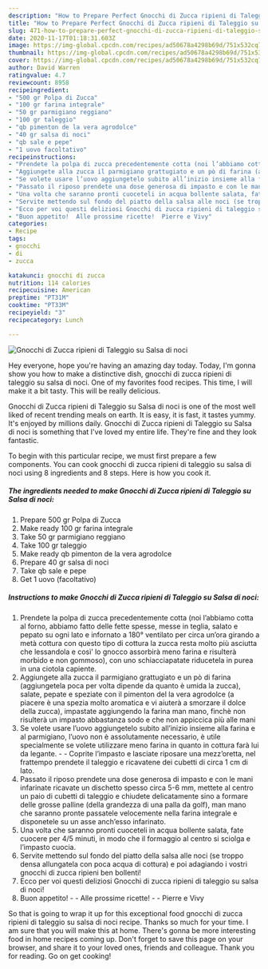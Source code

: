 ```yaml
---
description: "How to Prepare Perfect Gnocchi di Zucca ripieni di Taleggio su Salsa di noci"
title: "How to Prepare Perfect Gnocchi di Zucca ripieni di Taleggio su Salsa di noci"
slug: 471-how-to-prepare-perfect-gnocchi-di-zucca-ripieni-di-taleggio-su-salsa-di-noci
date: 2020-11-17T01:18:31.603Z
image: https://img-global.cpcdn.com/recipes/ad50678a4298b69d/751x532cq70/gnocchi-di-zucca-ripieni-di-taleggio-su-salsa-di-noci-recipe-main-photo.jpg
thumbnail: https://img-global.cpcdn.com/recipes/ad50678a4298b69d/751x532cq70/gnocchi-di-zucca-ripieni-di-taleggio-su-salsa-di-noci-recipe-main-photo.jpg
cover: https://img-global.cpcdn.com/recipes/ad50678a4298b69d/751x532cq70/gnocchi-di-zucca-ripieni-di-taleggio-su-salsa-di-noci-recipe-main-photo.jpg
author: David Warren
ratingvalue: 4.7
reviewcount: 8958
recipeingredient:
- "500 gr Polpa di Zucca"
- "100 gr farina integrale"
- "50 gr parmigiano reggiano"
- "100 gr taleggio"
- "qb pimenton de la vera agrodolce"
- "40 gr salsa di noci"
- "qb sale e pepe"
- "1 uovo facoltativo"
recipeinstructions:
- "Prendete la polpa di zucca precedentemente cotta (noi l’abbiamo cotta al forno, abbiamo fatto delle fette spesse, messe in teglia, salato e pepato su ogni lato e infornato a 180° ventilato per circa un’ora girando a metà cottura con questo tipo di cottura la zucca resta molto più asciutta che lessandola e così’ lo gnocco assorbirà meno farina e risulterà morbido e non gommoso), con uno schiacciapatate riducetela in purea in una ciotola capiente."
- "Aggiungete alla zucca il parmigiano grattugiato e un pò di farina (aggiungetela poca per volta dipende da quanto è umida la zucca), salate, pepate e speziate con il pimenton del la vera agrodolce (a piacere è una spezia molto aromatica e vi aiuterà a smorzare il dolce della zucca), impastate aggiungendo la farina man mano, finchè non risulterà un impasto abbastanza sodo e che non appiccica più alle mani"
- "Se volete usare l’uovo aggiungetelo subito all’inizio insieme alla farina e al parmigiano, l’uovo non è assolutamente necessario, è utile specialmente se volete utilizzare meno farina in quanto in cottura farà lui da legante.  Coprite l’impasto e lasciate riposare una mezz’oretta, nel frattempo prendete il taleggio e ricavatene dei cubetti di circa 1 cm di lato."
- "Passato il riposo prendete una dose generosa di impasto e con le mani infarinate ricavate un dischetto spesso circa 5-6 mm, mettete al centro un paio di cubetti di taleggio e chiudete delicatamente sino a formare delle grosse palline (della grandezza di una palla da golf), man mano che saranno pronte passatele velocemente nella farina integrale e disponetele su un asse anch’esso infarinato."
- "Una volta che saranno pronti cuoceteli in acqua bollente salata, fate cuocere per 4/5 minuti, in modo che il formaggio al centro si sciolga e l’impasto cuocia."
- "Servite mettendo sul fondo del piatto della salsa alle noci (se troppo densa allungatela con poca acqua di cottura) e poi adagiando i vostri gnocchi di zucca ripieni ben bollenti!"
- "Ecco per voi questi deliziosi Gnocchi di zucca ripieni di taleggio su salsa di noci!"
- "Buon appetito!  Alle prossime ricette!  Pierre e Vivy"
categories:
- Recipe
tags:
- gnocchi
- di
- zucca

katakunci: gnocchi di zucca 
nutrition: 114 calories
recipecuisine: American
preptime: "PT31M"
cooktime: "PT33M"
recipeyield: "3"
recipecategory: Lunch

---
```



![Gnocchi di Zucca ripieni di Taleggio su Salsa di noci](https://img-global.cpcdn.com/recipes/ad50678a4298b69d/751x532cq70/gnocchi-di-zucca-ripieni-di-taleggio-su-salsa-di-noci-recipe-main-photo.jpg)

Hey everyone, hope you're having an amazing day today. Today, I'm gonna show you how to make a distinctive dish, gnocchi di zucca ripieni di taleggio su salsa di noci. One of my favorites food recipes. This time, I will make it a bit tasty. This will be really delicious.

Gnocchi di Zucca ripieni di Taleggio su Salsa di noci is one of the most well liked of recent trending meals on earth. It is easy, it is fast, it tastes yummy. It's enjoyed by millions daily. Gnocchi di Zucca ripieni di Taleggio su Salsa di noci is something that I've loved my entire life. They're fine and they look fantastic.




To begin with this particular recipe, we must first prepare a few components. You can cook gnocchi di zucca ripieni di taleggio su salsa di noci using 8 ingredients and 8 steps. Here is how you cook it.

<!--inarticleads1-->

##### The ingredients needed to make Gnocchi di Zucca ripieni di Taleggio su Salsa di noci:

1. Prepare 500 gr Polpa di Zucca
1. Make ready 100 gr farina integrale
1. Take 50 gr parmigiano reggiano
1. Take 100 gr taleggio
1. Make ready qb pimenton de la vera agrodolce
1. Prepare 40 gr salsa di noci
1. Take qb sale e pepe
1. Get 1 uovo (facoltativo)




<!--inarticleads2-->

##### Instructions to make Gnocchi di Zucca ripieni di Taleggio su Salsa di noci:

1. Prendete la polpa di zucca precedentemente cotta (noi l’abbiamo cotta al forno, abbiamo fatto delle fette spesse, messe in teglia, salato e pepato su ogni lato e infornato a 180° ventilato per circa un’ora girando a metà cottura con questo tipo di cottura la zucca resta molto più asciutta che lessandola e così’ lo gnocco assorbirà meno farina e risulterà morbido e non gommoso), con uno schiacciapatate riducetela in purea in una ciotola capiente.
1. Aggiungete alla zucca il parmigiano grattugiato e un pò di farina (aggiungetela poca per volta dipende da quanto è umida la zucca), salate, pepate e speziate con il pimenton del la vera agrodolce (a piacere è una spezia molto aromatica e vi aiuterà a smorzare il dolce della zucca), impastate aggiungendo la farina man mano, finchè non risulterà un impasto abbastanza sodo e che non appiccica più alle mani
1. Se volete usare l’uovo aggiungetelo subito all’inizio insieme alla farina e al parmigiano, l’uovo non è assolutamente necessario, è utile specialmente se volete utilizzare meno farina in quanto in cottura farà lui da legante. -  - Coprite l’impasto e lasciate riposare una mezz’oretta, nel frattempo prendete il taleggio e ricavatene dei cubetti di circa 1 cm di lato.
1. Passato il riposo prendete una dose generosa di impasto e con le mani infarinate ricavate un dischetto spesso circa 5-6 mm, mettete al centro un paio di cubetti di taleggio e chiudete delicatamente sino a formare delle grosse palline (della grandezza di una palla da golf), man mano che saranno pronte passatele velocemente nella farina integrale e disponetele su un asse anch’esso infarinato.
1. Una volta che saranno pronti cuoceteli in acqua bollente salata, fate cuocere per 4/5 minuti, in modo che il formaggio al centro si sciolga e l’impasto cuocia.
1. Servite mettendo sul fondo del piatto della salsa alle noci (se troppo densa allungatela con poca acqua di cottura) e poi adagiando i vostri gnocchi di zucca ripieni ben bollenti!
1. Ecco per voi questi deliziosi Gnocchi di zucca ripieni di taleggio su salsa di noci!
1. Buon appetito! -  - Alle prossime ricette! -  - Pierre e Vivy




So that is going to wrap it up for this exceptional food gnocchi di zucca ripieni di taleggio su salsa di noci recipe. Thanks so much for your time. I am sure that you will make this at home. There's gonna be more interesting food in home recipes coming up. Don't forget to save this page on your browser, and share it to your loved ones, friends and colleague. Thank you for reading. Go on get cooking!
